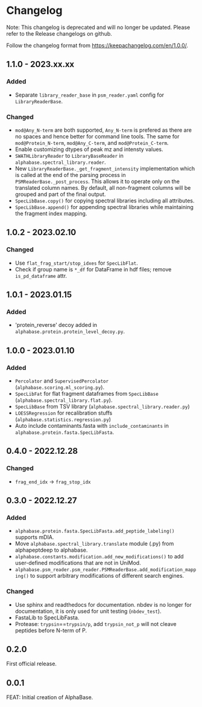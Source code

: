 # Changelog

Note: This changelog is deprecated and will no longer be updated. Please refer to the Release changelogs on github.

Follow the changelog format from https://keepachangelog.com/en/1.0.0/.

## 1.1.0 - 2023.xx.xx

### Added

- Separate `library_reader_base` in `psm_reader.yaml` config for `LibraryReaderBase`.

### Changed

- `mod@Any_N-term` are both supported, `Any_N-term` is prefered as there are no spaces and hence better for command line tools. The same for `mod@Protein_N-term`, `mod@Any_C-term`, and `mod@Protein_C-term`.
- Enable customizing dtypes of peak mz and intensty values.
- `SWATHLibraryReader` to `LibraryBaseReader` in `alphabase.spectral_library.reader`.
- New `LibraryReaderBase._get_fragment_intensity` implementation which is called at the end of the parsing process in `PSMReaderBase._post_process`. This allows it to operate only on the translated column names. By default, all non-fragment columns will be grouped and part of the final output.
- `SpecLibBase.copy()` for copying spectral libraries including all attributes.
- `SpecLibBase.append()` for appending spectral libraries while maintaining the fragment index mapping.

## 1.0.2 - 2023.02.10

### Changed

- Use `flat_frag_start/stop_idxes` for  `SpecLibFlat`.
- Check if group name is `*_df` for DataFrame in hdf files; remove `is_pd_dataframe` attr.

## 1.0.1 - 2023.01.15

### Added

- 'protein_reverse' decoy added in `alphabase.protein.protein_level_decoy.py`.

## 1.0.0 - 2023.01.10

### Added

- `Percolator` and `SupervisedPercolator` (`alphabase.scoring.ml_scoring.py`).
- `SpecLibFat` for flat fragment dataframes from `SpecLibBase` (`alphabase.spectral_library.flat.py`).
- `SpecLibBase` from TSV library (`alphabase.spectral_library.reader.py`)
- `LOESSRegression` for recalibration stuffs (`alphabase.statistics.regression.py`)
- Auto include contaminants.fasta with `include_contaminants` in `alphabase.protein.fasta.SpecLibFasta`.

## 0.4.0 - 2022.12.28

### Changed

- `frag_end_idx` -> `frag_stop_idx`

## 0.3.0 - 2022.12.27

### Added

- `alphabase.protein.fasta.SpecLibFasta.add_peptide_labeling()` supports mDIA.
- Move `alphabase.spectral_library.translate` module (.py) from alphapeptdeep to alphabase.
- `alphabase.constants.modification.add_new_modifications()` to add user-defined modifications that are not in UniMod.
- `alphabase.psm_reader.psm_reader.PSMReaderBase.add_modification_mapping()` to support arbitrary modifications of different search engines.

### Changed

- Use sphinx and readthedocs for documentation. nbdev is no longer for documentation, it is only used for unit testing (`nbdev_test`).
- FastaLib to SpecLibFasta.
- Protease: `trypsin`==`trypsin/p`, add `trypsin_not_p` will not cleave peptides before N-term of P.

## 0.2.0

First official release.

## 0.0.1

FEAT: Initial creation of AlphaBase.
